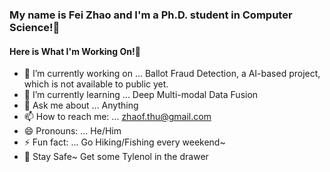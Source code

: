 ###  My name is Fei Zhao and I'm a Ph.D. student in Computer Science!👋

####  Here is What I'm Working On!👋

- 🔭 I’m currently working on ... Ballot Fraud Detection, a AI-based project, which is not available to public yet.
- 🌱 I’m currently learning ... Deep Multi-modal Data Fusion
- 💬 Ask me about ... Anything
- 📫 How to reach me: ... zhaof.thu@gmail.com
- 😄 Pronouns: ... He/Him
- ⚡ Fun fact: ... Go Hiking/Fishing every weekend~
- 🌱 Stay Safe~ Get some Tylenol in the drawer
